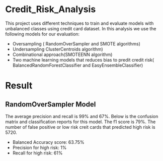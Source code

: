 # Credit_Risk_Analysis

This project uses different techniques to train and evaluate models with unbalanced classes using credit card dataset. In this analysis we use the following models for our evaluation:

- Oversampling ( RandomOverSampler and SMOTE algorithms)
- Undersampling ClusterCentroids algorithm)
- Combinational approach(SMOTEENN algorithm)
- Two machine learning models that reduces bias to predit credit risk( BalancedRandomForestClassifier and EasyEnsembleClassifier)

# Result
## RandomOverSampler Model
The average precision and recall is 99% and 67%. Below is the confusion matrix and classification reports for this model. The f1 score is 79%. The number of false positive or low risk creit cards that predicted high risk is 5720.
- Balanced Accuracy score: 63.75%
- Precision for high risk: 1%
- Recall for high risk: 61%

